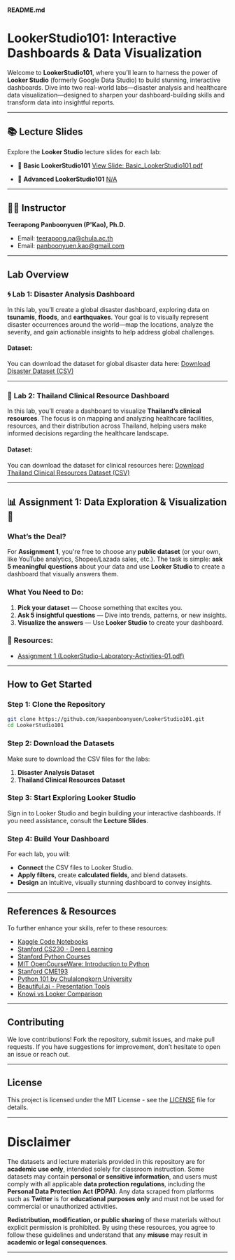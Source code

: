 #### **README.md**

# LookerStudio101: Interactive Dashboards & Data Visualization

Welcome to **LookerStudio101**, where you’ll learn to harness the power of **Looker Studio** (formerly Google Data Studio) to build stunning, interactive dashboards. Dive into two real-world labs—disaster analysis and healthcare data visualization—designed to sharpen your dashboard-building skills and transform data into insightful reports.

---

## **📚 Lecture Slides**

Explore the **Looker Studio** lecture slides for each lab:

* 🌟 **Basic LookerStudio101**
  [View Slide: Basic_LookerStudio101.pdf](https://github.com/kaopanboonyuen/LookerStudio101/blob/main/slides/Basic_LookerStudio101.pdf)

* 🚀 **Advanced LookerStudio101**
  [N/A](https://github.com/kaopanboonyuen/LookerStudio101/blob/main/slides/Advanced_LookerStudio101.pdf)

---

## **👨‍🏫 Instructor**

**Teerapong Panboonyuen (P'Kao), Ph.D.**

- Email: [teerapong.pa@chula.ac.th](mailto:teerapong.pa@chula.ac.th)
- Email: [panboonyuen.kao@gmail.com](mailto:panboonyuen.kao@gmail.com)

---

## **Lab Overview**

### 🌀 **Lab 1: Disaster Analysis Dashboard**

In this lab, you’ll create a global disaster dashboard, exploring data on **tsunamis**, **floods**, and **earthquakes**. Your goal is to visually represent disaster occurrences around the world—map the locations, analyze the severity, and gain actionable insights to help address global challenges.

#### **Dataset**:

You can download the dataset for global disaster data here:
[Download Disaster Dataset (CSV)](https://github.com/kaopanboonyuen/LookerStudio101/raw/main/dataset/disaster_text.csv)

---

### 🏥 **Lab 2: Thailand Clinical Resource Dashboard**

In this lab, you’ll create a dashboard to visualize **Thailand’s clinical resources**. The focus is on mapping and analyzing healthcare facilities, resources, and their distribution across Thailand, helping users make informed decisions regarding the healthcare landscape.

#### **Dataset**:

You can download the dataset for clinical resources here:
[Download Thailand Clinical Resources Dataset (CSV)](https://raw.githubusercontent.com/kaopanboonyuen/LookerStudio101/main/dataset/med_resources_data.csv)

---

##  📊 **Assignment 1: Data Exploration & Visualization** 🚀

### **What’s the Deal?**

For **Assignment 1**, you're free to choose any **public dataset** (or your own, like YouTube analytics, Shopee/Lazada sales, etc.). The task is simple: **ask 5 meaningful questions** about your data and use **Looker Studio** to create a dashboard that visually answers them.

### **What You Need to Do:**

1. **Pick your dataset** — Choose something that excites you.
2. **Ask 5 insightful questions** — Dive into trends, patterns, or new insights.
3. **Visualize the answers** — Use **Looker Studio** to create your dashboard.

### 🔗 **Resources:**

- [Assignment 1 (LookerStudio-Laboratory-Activities-01.pdf)](https://github.com/kaopanboonyuen/LookerStudio101/blob/main/assignments/LookerStudio-Laboratory-Activities-01.pdf)

---

## **How to Get Started**

### Step 1: Clone the Repository

```bash
git clone https://github.com/kaopanboonyuen/LookerStudio101.git
cd LookerStudio101
```

### Step 2: Download the Datasets

Make sure to download the CSV files for the labs:

1. **Disaster Analysis Dataset**
2. **Thailand Clinical Resources Dataset**

### Step 3: Start Exploring Looker Studio

Sign in to Looker Studio and begin building your interactive dashboards. If you need assistance, consult the **Lecture Slides**.

### Step 4: Build Your Dashboard

For each lab, you will:

* **Connect** the CSV files to Looker Studio.
* **Apply filters**, create **calculated fields**, and blend datasets.
* **Design** an intuitive, visually stunning dashboard to convey insights.

---

## **References & Resources**

To further enhance your skills, refer to these resources:

* [Kaggle Code Notebooks](https://www.kaggle.com/code)
* [Stanford CS230 - Deep Learning](https://cs230.stanford.edu/)
* [Stanford Python Courses](https://stanfordpython.com)
* [MIT OpenCourseWare: Introduction to Python](https://ocw.mit.edu/courses/6-0001-introduction-to-computer-science-and-programming-in-python-fall-2016/)
* [Stanford CME193](https://stanford.edu/~schmit/cme193/)
* [Python 101 by Chulalongkorn University](https://www.cp.eng.chula.ac.th/books/python101/)
* [Beautiful.ai - Presentation Tools](https://www.beautiful.ai/)
* [Knowi vs Looker Comparison](https://www.knowi.com/blog/knowi-vs-looker-a-comparison-review-on-pricing-functionality-ease-of-use-in-2023/)

---

## **Contributing**

We love contributions! Fork the repository, submit issues, and make pull requests. If you have suggestions for improvement, don’t hesitate to open an issue or reach out.

---

## **License**

This project is licensed under the MIT License - see the [LICENSE](LICENSE) file for details.

---

# Disclaimer

The datasets and lecture materials provided in this repository are for **academic use only**, intended solely for classroom instruction. Some datasets may contain **personal or sensitive information**, and users must comply with all applicable **data protection regulations**, including the **Personal Data Protection Act (PDPA)**. Any data scraped from platforms such as **Twitter** is for **educational purposes only** and must not be used for commercial or unauthorized activities. 

**Redistribution, modification, or public sharing** of these materials without explicit permission is prohibited. By using these resources, you agree to follow these guidelines and understand that any **misuse** may result in **academic or legal consequences**.

---